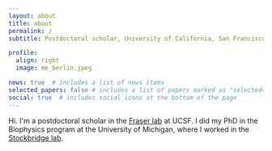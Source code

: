 ```yaml
---
layout: about
title: about
permalink: /
subtitle: Postdoctoral scholar, University of California, San Francisco.

profile:
  align: right
  image: me_berlin.jpeg

news: true  # includes a list of news items
selected_papers: false # includes a list of papers marked as "selected={true}"
social: true  # includes social icons at the bottom of the page
---
```


Hi. I'm a postdoctoral scholar in the [Fraser lab](https://fraserlab.com/) at UCSF. I did my PhD in the Biophysics program at the University of Michigan, where I worked in the [Stockbridge lab](https://sites.lsa.umich.edu/randystockbridge/).
